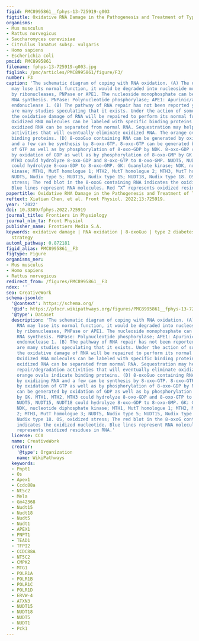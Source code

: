```yaml
---
figid: PMC8995861__fphys-13-725919-g003
figtitle: Oxidative RNA Damage in the Pathogenesis and Treatment of Type 2 Diabetes
organisms:
- Mus musculus
- Rattus norvegicus
- Saccharomyces cerevisiae
- Citrullus lanatus subsp. vulgaris
- Homo sapiens
- Escherichia coli
pmcid: PMC8995861
filename: fphys-13-725919-g003.jpg
figlink: /pmc/articles/PMC8995861/figure/F3/
number: F3
caption: 'The schematic diagram of coping with RNA oxidation. (A) The oxidized RNA
  may lose its normal function, it would be degraded into nucleoside monophosphate
  by ribonucleases, PNPase or APE1. The nucleoside monophosphate can be reused in
  RNA synthesis. PNPase: Polynucleotide phosphorylase; APE1: Apurinic/apyrimidinic
  endonuclease 1. (B) The pathway of RNA repair has not been reported yet, but there
  are many studies speculating that it exists. Under the action of some substances,
  the oxidative damage of RNA will be repaired to perform its normal function. (C)
  Oxidized RNA molecules can be labeled with specific binding proteins. Once identified,
  oxidized RNA can be separated from normal RNA. Sequestration may help recruit repair/degradation
  activities that will eventually eliminate oxidized RNA. The orange ovals indicate
  binding proteins. (D) 8-oxoGuo containing RNA can be generated by oxidizing RNA
  and a few can be synthesis by 8-oxo-GTP. 8-oxo-GTP can be generated by oxidation
  of GTP as well as by phosphorylation of 8-oxo-GDP by NDK. 8-oxo-GDP can be generated
  by oxidation of GDP as well as by phosphorylation of 8-oxo-GMP by GK. MTH1, MTH2,
  MTH3 could hydrolyze 8-oxo-GDP and 8-oxo-GTP to 8-oxo-GMP. NUDT5, NUDT15, NUDT18
  could hydrolyze 8-oxo-GDP to 8-oxo-GMP. GK: Guanylate kinase; NDK, nucleotide diphosphate
  kinase; MTH1, MutT homologue 1; MTH2, MutT homologue 2; MTH3, MutT homologue 3;
  NUDT5, Nudix type 5; NUDT15, Nudix type 15; NUDT18, Nudix type 18. OS, oxidized
  stress; The red blot in the 8-oxoG containing RNA indicates the oxidized nucleotide.
  Blue lines represent RNA molecules. Red “X” represents oxidized residues in RNA.'
papertitle: Oxidative RNA Damage in the Pathogenesis and Treatment of Type 2 Diabetes.
reftext: Xiatian Chen, et al. Front Physiol. 2022;13:725919.
year: '2022'
doi: 10.3389/fphys.2022.725919
journal_title: Frontiers in Physiology
journal_nlm_ta: Front Physiol
publisher_name: Frontiers Media S.A.
keywords: oxidative damage | RNA oxidation | 8-oxoGuo | type 2 diabetes | therapeutic
  strategy
automl_pathway: 0.872181
figid_alias: PMC8995861__F3
figtype: Figure
organisms_ner:
- Mus musculus
- Homo sapiens
- Rattus norvegicus
redirect_from: /figures/PMC8995861__F3
ndex: ''
seo: CreativeWork
schema-jsonld:
  '@context': https://schema.org/
  '@id': https://pfocr.wikipathways.org/figures/PMC8995861__fphys-13-725919-g003.html
  '@type': Dataset
  description: 'The schematic diagram of coping with RNA oxidation. (A) The oxidized
    RNA may lose its normal function, it would be degraded into nucleoside monophosphate
    by ribonucleases, PNPase or APE1. The nucleoside monophosphate can be reused in
    RNA synthesis. PNPase: Polynucleotide phosphorylase; APE1: Apurinic/apyrimidinic
    endonuclease 1. (B) The pathway of RNA repair has not been reported yet, but there
    are many studies speculating that it exists. Under the action of some substances,
    the oxidative damage of RNA will be repaired to perform its normal function. (C)
    Oxidized RNA molecules can be labeled with specific binding proteins. Once identified,
    oxidized RNA can be separated from normal RNA. Sequestration may help recruit
    repair/degradation activities that will eventually eliminate oxidized RNA. The
    orange ovals indicate binding proteins. (D) 8-oxoGuo containing RNA can be generated
    by oxidizing RNA and a few can be synthesis by 8-oxo-GTP. 8-oxo-GTP can be generated
    by oxidation of GTP as well as by phosphorylation of 8-oxo-GDP by NDK. 8-oxo-GDP
    can be generated by oxidation of GDP as well as by phosphorylation of 8-oxo-GMP
    by GK. MTH1, MTH2, MTH3 could hydrolyze 8-oxo-GDP and 8-oxo-GTP to 8-oxo-GMP.
    NUDT5, NUDT15, NUDT18 could hydrolyze 8-oxo-GDP to 8-oxo-GMP. GK: Guanylate kinase;
    NDK, nucleotide diphosphate kinase; MTH1, MutT homologue 1; MTH2, MutT homologue
    2; MTH3, MutT homologue 3; NUDT5, Nudix type 5; NUDT15, Nudix type 15; NUDT18,
    Nudix type 18. OS, oxidized stress; The red blot in the 8-oxoG containing RNA
    indicates the oxidized nucleotide. Blue lines represent RNA molecules. Red “X”
    represents oxidized residues in RNA.'
  license: CC0
  name: CreativeWork
  creator:
    '@type': Organization
    name: WikiPathways
  keywords:
  - Pnpt1
  - Os
  - Apex1
  - Ccdc88a
  - Nt5c2
  - Mela
  - Gm42368
  - Nudt15
  - Nudt18
  - Nudt5
  - Nudt1
  - APEX1
  - PNPT1
  - TEAD1
  - TFPI2
  - CCDC88A
  - NT5C2
  - CMPK2
  - MTG1
  - POLR1A
  - POLR1B
  - POLR1C
  - POLR1D
  - ERVW-4
  - ATXN3
  - NUDT15
  - NUDT18
  - NUDT5
  - NUDT1
  - Pck1
---
```

